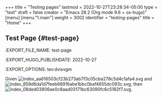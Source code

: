 +++
title = "Testing pages"
lastmod = 2022-10-27T23:28:34-05:00
type = "test"
draft = false
creator = "Emacs 28.2 (Org mode 9.6 + ox-hugo)"
[menu]
  [menu."1.main"]
    weight = 3002
    identifier = "testing-pages"
    title = "Home"
+++

## Test Page {#test-page}

:EXPORT_FILE_NAME: test-page

:EXPORT_HUGO_PUBLISHDATE: 2022-10-27

:EXPORT_OPTIONS: tex:dvisvgm

Given <img src="/ltximg/index_aa616503cf23b273ab7f3c05cba278c5d4c1afa4.svg" alt="index_aa616503cf23b273ab7f3c05cba278c5d4c1afa4.svg" class="org-svg" /> and <img src="/ltximg/index_859d6da1d7feeb68916abe1bbc0baf4655dc093c.svg" alt="index_859d6da1d7feeb68916abe1bbc0baf4655dc093c.svg" class="org-svg" />, then <img src="/ltximg/index_08ded03806ae0c8aad03171bc63090fc6c5182f7.svg" alt="index_08ded03806ae0c8aad03171bc63090fc6c5182f7.svg" class="org-svg" />.
